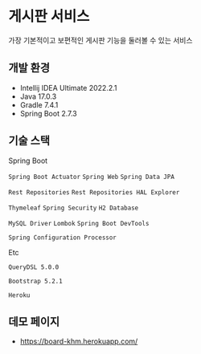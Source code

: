 # 게시판 서비스

가장 기본적이고 보편적인 게시판 기능을 둘러볼 수 있는 서비스

## 개발 환경
* Intellij IDEA Ultimate 2022.2.1
* Java 17.0.3
* Gradle 7.4.1
* Spring Boot 2.7.3

## 기술 스택

Spring Boot

`Spring Boot Actuator` `Spring Web` `Spring Data JPA`

`Rest Repositories` `Rest Repositories HAL Explorer`

`Thymeleaf` `Spring Security` `H2 Database`

`MySQL Driver` `Lombok` `Spring Boot DevTools`

`Spring Configuration Processor`

Etc 

`QueryDSL 5.0.0`

`Bootstrap 5.2.1`

`Heroku`

## 데모 페이지

* https://board-khm.herokuapp.com/
